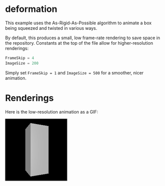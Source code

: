 # deformation

This example uses the As-Rigid-As-Possible algorithm to animate a box being squeezed and twisted in various ways.

By default, this produces a small, low frame-rate rendering to save space in the repository. Constants at the top of the file allow for higher-resolution renderings:

```go
FrameSkip = 4
ImageSize = 200
```

Simply set `FrameSkip = 1` and `ImageSize = 500` for a smoother, nicer animation.

# Renderings

Here is the low-resolution animation as a GIF:

![Animation of the deformation](output.gif)

